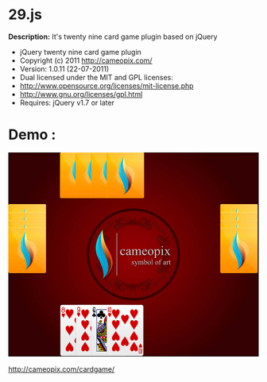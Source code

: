 # 29.js


**Description:** It's twenty nine card game plugin based on jQuery

 * jQuery twenty nine card game plugin
 * Copyright (c) 2011 http://cameopix.com/
 * Version: 1.0.11 (22-07-2011)
 * Dual licensed under the MIT and GPL licenses:
 * http://www.opensource.org/licenses/mit-license.php
 * http://www.gnu.org/licenses/gpl.html
 * Requires: jQuery v1.7 or later
 
# Demo :

![alt tag](https://github.com/rakibulalam/29.js/blob/master/snapshot.jpg)

http://cameopix.com/cardgame/

